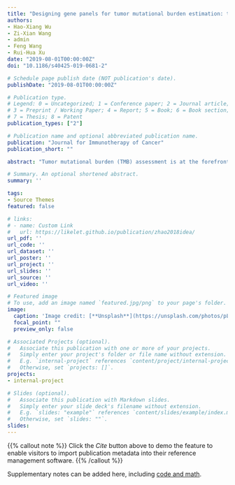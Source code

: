 ```yaml
---
title: "Designing gene panels for tumor mutational burden estimation: the need to shift from 'correlation' to 'accuracy'"
authors:
- Hao-Xiang Wu
- Zi-Xian Wang
- admin
- Feng Wang
- Rui-Hua Xu
date: "2019-08-01T00:00:00Z"
doi: "10.1186/s40425-019-0681-2"

# Schedule page publish date (NOT publication's date).
publishDate: "2019-08-01T00:00:00Z"

# Publication type.
# Legend: 0 = Uncategorized; 1 = Conference paper; 2 = Journal article;
# 3 = Preprint / Working Paper; 4 = Report; 5 = Book; 6 = Book section;
# 7 = Thesis; 8 = Patent
publication_types: ["2"]

# Publication name and optional abbreviated publication name.
publication: "Journal for Immunotherapy of Cancer"
publication_short: ""

abstract: "Tumor mutational burden (TMB) assessment is at the forefront in precision medicine. The TMB could represent a biomarker for immune checkpoint inhibitors (ICIs) responses. Whole exome sequencing (WES) is the gold standard to derive the TMB; while targeted next-generation sequencing panels might be more feasible. However, mainstream panels use 'correlation' (R2) between panel- and WES-based TMB to validate TMB estimation, which could be vulnerable to be distorted by cases with relatively ultra-high TMB within each cancer type. The FDA-approved FoundationOne CDx (F1CDx) panel-based TMB estimation seemed reliable (R2 ≥ 0.75) in 24 out of 33 cancer types from the Cancer Genome Atlas, but most of them were overestimated by correlation as only seven cancer types had satisfactory accuracy (the proportion of cases correctly identified as TMB-high or TMB-low using panel-based TMB) above 90%. After removing cases with relatively ultra-high TMB within each cancer type, the correlation (R2) in 16 of these 24 cancer types declined dramatically (Δ > 0.25) while all of their accuracy remained generally constant, indicating that accuracy is more robust than correlation. Similar results were also observed in other four panels. Further incorporating accuracy in panel design revealed that the minimal number of genes needed to achieve ≥ 90% accuracy varied among cancer types and correlated negatively with their TMB levels (p = 0.001). In summary, currently available panels can accurately assess TMB only in several particular cancer types; and accuracy outperformed correlation in assessing the performance of panel-based TMB estimation. Accuracy and cancer type individualization should be incorporated in designing panels for TMB estimation."

# Summary. An optional shortened abstract.
summary: ''

tags:
- Source Themes
featured: false

# links:
# - name: Custom Link
#   url: https://likelet.github.io/publication/zhao2018idea/
url_pdf: ''
url_code: ''
url_dataset: ''
url_poster: ''
url_project: ''
url_slides: ''
url_source: ''
url_video: ''

# Featured image
# To use, add an image named `featured.jpg/png` to your page's folder. 
image:
  caption: 'Image credit: [**Unsplash**](https://unsplash.com/photos/pLCdAaMFLTE)'
  focal_point: ""
  preview_only: false

# Associated Projects (optional).
#   Associate this publication with one or more of your projects.
#   Simply enter your project's folder or file name without extension.
#   E.g. `internal-project` references `content/project/internal-project/index.md`.
#   Otherwise, set `projects: []`.
projects:
- internal-project

# Slides (optional).
#   Associate this publication with Markdown slides.
#   Simply enter your slide deck's filename without extension.
#   E.g. `slides: "example"` references `content/slides/example/index.md`.
#   Otherwise, set `slides: ""`.
slides:
---
```


{{% callout note %}}
Click the *Cite* button above to demo the feature to enable visitors to import publication metadata into their reference management software.
{{% /callout %}}

Supplementary notes can be added here, including [code and math](https://sourcethemes.com/academic/docs/writing-markdown-latex/).
